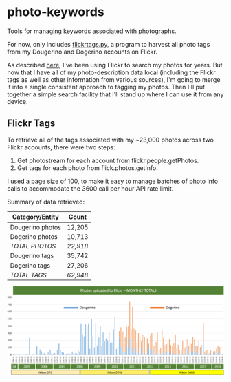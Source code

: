 # photo-keywords

Tools for managing keywords associated with photographs.

For now, only includes [flickrtags.py](https://github.com/dmahugh/photo-keywords/blob/master/flickrtags.py), a program to harvest all photo tags from my Dougerino and Dogerino accounts on Flickr.

As described [here](http://mahugh.com/2013/04/02/my-backup-process/), I've been using Flickr to search my photos
for years. But now that I have all of my photo-description data local (including the Flickr tags as well as other
information from various sources), I'm going to merge it into a single consistent approach to tagging my photos.
Then I'll put together a simple search facility that I'll stand up where I can use it from any device.

## Flickr Tags

To retrieve all of the tags associated with my ~23,000 photos across two Flickr accounts, there were two steps:

1) Get photostream for each account from flickr.people.getPhotos.
2) Get tags for each photo from flick.photos.getInfo.

I used a page size of 100, to make it easy to manage batches of photo info calls to accommodate the 3600 call per hour API rate limit.

Summary of data retrieved:

| Category/Entity | Count |
| --- | --- |
| Dougerino photos  | 12,205  |
| Dogerino photos  | 10,713  |
| *TOTAL PHOTOS* | *22,918* |
| Dougerino tags | 35,742  |
| Dogerino tags | 27,206  |
| *TOTAL TAGS* | *62,948* |

![monthly totals](images/monthlytotals.png)
